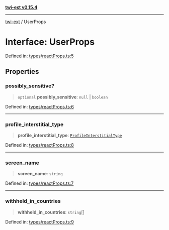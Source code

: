 [**twi-ext v0.15.4**](../README.md)

***

[twi-ext](../README.md) / UserProps

# Interface: UserProps

Defined in: [types/reactProps.ts:5](https://github.com/Robot-Inventor/twi-ext/blob/e4f881062839cdf3cc18a87d323a12995b68badf/src/types/reactProps.ts#L5)

## Properties

### possibly\_sensitive?

> `optional` **possibly\_sensitive**: `null` \| `boolean`

Defined in: [types/reactProps.ts:6](https://github.com/Robot-Inventor/twi-ext/blob/e4f881062839cdf3cc18a87d323a12995b68badf/src/types/reactProps.ts#L6)

***

### profile\_interstitial\_type

> **profile\_interstitial\_type**: [`ProfileInterstitialType`](../type-aliases/ProfileInterstitialType.md)

Defined in: [types/reactProps.ts:8](https://github.com/Robot-Inventor/twi-ext/blob/e4f881062839cdf3cc18a87d323a12995b68badf/src/types/reactProps.ts#L8)

***

### screen\_name

> **screen\_name**: `string`

Defined in: [types/reactProps.ts:7](https://github.com/Robot-Inventor/twi-ext/blob/e4f881062839cdf3cc18a87d323a12995b68badf/src/types/reactProps.ts#L7)

***

### withheld\_in\_countries

> **withheld\_in\_countries**: `string`[]

Defined in: [types/reactProps.ts:9](https://github.com/Robot-Inventor/twi-ext/blob/e4f881062839cdf3cc18a87d323a12995b68badf/src/types/reactProps.ts#L9)
